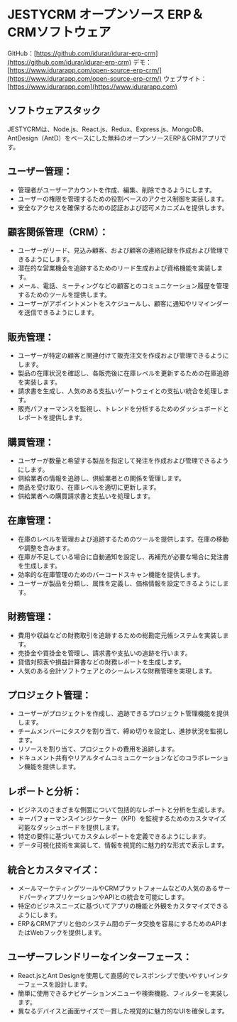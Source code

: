 #  JESTYCRM オープンソース ERP＆CRMソフトウェア

GitHub：[https://github.com/idurar/idurar-erp-crm](https://github.com/idurar/idurar-erp-crm)
デモ：[https://www.idurarapp.com/open-source-erp-crm/](https://www.idurarapp.com/open-source-erp-crm/)
ウェブサイト：[https://www.idurarapp.com](https://www.idurarapp.com)

## ソフトウェアスタック

 JESTYCRMは、Node.js、React.js、Redux、Express.js、MongoDB、AntDesign（AntD）をベースにした無料のオープンソースERP＆CRMアプリです。

## ユーザー管理：

- 管理者がユーザーアカウントを作成、編集、削除できるようにします。
- ユーザーの権限を管理するための役割ベースのアクセス制御を実装します。
- 安全なアクセスを確保するための認証および認可メカニズムを提供します。

## 顧客関係管理（CRM）：

- ユーザーがリード、見込み顧客、および顧客の連絡記録を作成および管理できるようにします。
- 潜在的な営業機会を追跡するためのリード生成および資格機能を実装します。
- メール、電話、ミーティングなどの顧客とのコミュニケーション履歴を管理するためのツールを提供します。
- ユーザーがアポイントメントをスケジュールし、顧客に通知やリマインダーを送信できるようにします。

## 販売管理：

- ユーザーが特定の顧客と関連付けて販売注文を作成および管理できるようにします。
- 製品の在庫状況を確認し、各販売後に在庫レベルを更新するための在庫追跡を実装します。
- 請求書を生成し、人気のある支払いゲートウェイとの支払い統合を処理します。
- 販売パフォーマンスを監視し、トレンドを分析するためのダッシュボードとレポートを提供します。

## 購買管理：

- ユーザーが数量と希望する製品を指定して発注を作成および管理できるようにします。
- 供給業者の情報を追跡し、供給業者との関係を管理します。
- 商品を受け取り、在庫レベルを適切に更新します。
- 供給業者への購買請求書と支払いを処理します。

## 在庫管理：

- 在庫のレベルを管理および追跡するためのツールを提供します。在庫の移動や調整を含みます。
- 在庫が不足している場合に自動通知を設定し、再補充が必要な場合に発注書を生成します。
- 効率的な在庫管理のためのバーコードスキャン機能を提供します。
- ユーザーが製品を分類し、属性を定義し、価格情報を設定できるようにします。

## 財務管理：

- 費用や収益などの財務取引を追跡するための総勘定元帳システムを実装します。
- 売掛金や買掛金を管理し、請求書や支払いの追跡を行います。
- 貸借対照表や損益計算書などの財務レポートを生成します。
- 人気のある会計ソフトウェアとのシームレスな財務管理を実現します。

## プロジェクト管理：

- ユーザーがプロジェクトを作成し、追跡できるプロジェクト管理機能を提供します。
- チームメンバーにタスクを割り当て、締め切りを設定し、進捗状況を監視します。
- リソースを割り当て、プロジェクトの費用を追跡します。
- ドキュメント共有やリアルタイムコミュニケーションなどのコラボレーション機能を提供します。

## レポートと分析：

- ビジネスのさまざまな側面について包括的なレポートと分析を生成します。
- キーパフォーマンスインジケーター（KPI）を監視するためのカスタマイズ可能なダッシュボードを提供します。
- 特定の要件に基づいてカスタムレポートを定義できるようにします。
- データ可視化技術を実装して、情報を視覚的に魅力的な形式で表示します。

## 統合とカスタマイズ：

- メールマーケティングツールやCRMプラットフォームなどの人気のあるサードパーティアプリケーションやAPIとの統合を可能にします。
- 特定のビジネスニーズに基づいてアプリの機能と外観をカスタマイズできるようにします。
- ERP＆CRMアプリと他のシステム間のデータ交換を容易にするためのAPIまたはWebフックを提供します。

## ユーザーフレンドリーなインターフェース：

- React.jsとAnt Designを使用して直感的でレスポンシブで使いやすいインターフェースを設計します。
- 簡単に使用できるナビゲーションメニューや検索機能、フィルターを実装します。
- 異なるデバイスと画面サイズで一貫した視覚的に魅力的なUIを確保します。
